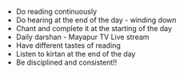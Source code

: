 - Do reading continuously
- Do hearing at the end of the day - winding down
- Chant and complete it at the starting of the day
- Daily darshan - Mayapur TV Live stream
- Have different tastes of reading
- Listen to kirtan at the end of the day
- Be disciplined and consistent!!
